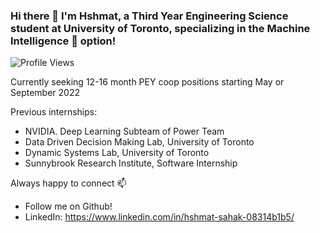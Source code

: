 ### Hi there 👋 I'm Hshmat, a Third Year Engineering Science student at University of Toronto, specializing in the Machine Intelligence :brain: option!

![Profile Views](https://hitcounter.pythonanywhere.com/count/tag.svg?url=https%3A%2F%2Fgithub.com%2Fhshmatsahak%2Fhit-counter)

Currently seeking 12-16 month PEY coop positions starting May or September 2022

Previous internships:
- NVIDIA. Deep Learning Subteam of Power Team
- Data Driven Decision Making Lab, University of Toronto
- Dynamic Systems Lab, University of Toronto
- Sunnybrook Research Institute, Software Internship


Always happy to connect 📫
- Follow me on Github!
- LinkedIn: https://www.linkedin.com/in/hshmat-sahak-08314b1b5/
